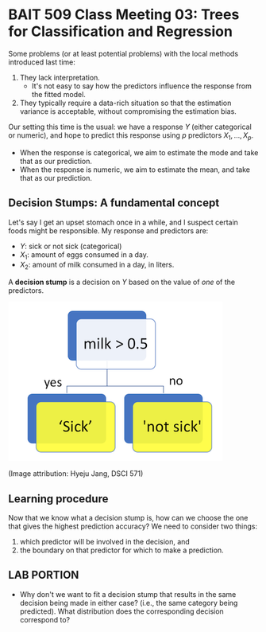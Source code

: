 BAIT 509 Class Meeting 03: Trees for Classification and Regression
================

Some problems (or at least potential problems) with the local methods introduced last time:

1.  They lack interpretation.
    -   It's not easy to say how the predictors influence the response from the fitted model.
2.  They typically require a data-rich situation so that the estimation variance is acceptable, without compromising the estimation bias.

Our setting this time is the usual: we have a response *Y* (either categorical or numeric), and hope to predict this response using *p* predictors *X*<sub>1</sub>, …, *X*<sub>*p*</sub>.

-   When the response is categorical, we aim to estimate the mode and take that as our prediction.
-   When the response is numeric, we aim to estimate the mean, and take that as our prediction.

Decision Stumps: A fundamental concept
--------------------------------------

Let's say I get an upset stomach once in a while, and I suspect certain foods might be responsible. My response and predictors are:

-   *Y*: sick or not sick (categorical)
-   *X*<sub>1</sub>: amount of eggs consumed in a day.
-   *X*<sub>2</sub>: amount of milk consumed in a day, in liters.

A **decision stump** is a decision on *Y* based on the value of *one* of the predictors.

![](cm03-trees_files/stump.png)

(Image attribution: Hyeju Jang, DSCI 571)

Learning procedure
------------------

Now that we know what a decision stump is, how can we choose the one that gives the highest prediction accuracy? We need to consider two things:

1.  which predictor will be involved in the decision, and
2.  the boundary on that predictor for which to make a prediction.

LAB PORTION
-----------

-   Why don't we want to fit a decision stump that results in the same decision being made in either case? (i.e., the same category being predicted). What distribution does the corresponding decision correspond to?
